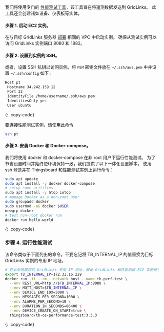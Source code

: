 我们将使用专门的 [性能测试工具](https://github.com/thingsboard/performance-tests/#running)，该工具旨在将遥测数据发送到 GridLinks。
此工具还会创建诸如设备、仪表板等实体。

#### 步骤 1. 启动 EC2 实例。

在与目标 GridLinks 服务器 [部署](/docs/reference/performance/setup-aws-instances/) 相同的 VPC 中启动实例。
确保从测试实例可以访问 GridLinks 实例端口 8080 和 1883。

#### 步骤 2. 设置到实例的 SSH。

或者，设置 SSH 私钥以访问实例。将 `PEM` 密钥文件放在 `~/.ssh/aws.pem` 中并设置 `~/.ssh/config` 如下：
```bash
Host pt
 Hostname 34.242.159.12
 Port 22
 IdentityFile /home/username/.ssh/aws.pem
 IdentitiesOnly yes
 User ubuntu
```
{: .copy-code}


要连接性能测试实例，请使用此命令
```bash
ssh pt
```

#### 步骤 3. 安装 Docker 和 Docker-compose。

我们将使用 docker 和 docker-compose 在非 root 用户下运行性能测试。
为了节省设置时间并始终使环境保持一致，我们提供了以下一体化设置脚本。
使用 ssh 登录并在 Thingsboard 和性能测试实例上运行命令：

```bash
sudo apt update
sudo apt install -y docker docker-compose
# setup some utilities
sudo apt install -y htop iotop
# manage Docker as a non-root user
sudo groupadd docker
sudo usermod -aG docker $USER
newgrp docker
# test non-root docker run
docker run hello-world
```
{: .copy-code}


### 步骤 4. 运行性能测试

该命令类似于下面列出的命令。不要忘记将 TB_INTERNAL_IP 的值替换为目标 GridLinks 实例的专用 IP 地址。

```bash
# 在此处放置您的 GridLinks 专用 IP 地址，假设 GridLinks 和性能测试 EC2 实例位于同一 VPC 中。
export TB_INTERNAL_IP=172.31.16.229 
docker run -it --rm --network host --name tb-perf-test \
  --env REST_URL=http://$TB_INTERNAL_IP:8080 \
  --env MQTT_HOST=$TB_INTERNAL_IP \
  --env DEVICE_END_IDX=5000 \
  --env MESSAGES_PER_SECOND=1000 \
  --env ALARMS_PER_SECOND=10 \
  --env DURATION_IN_SECONDS=86400 \
  --env DEVICE_CREATE_ON_START=true \
  thingsboard/tb-ce-performance-test:3.3.3
```
{: .copy-code}
